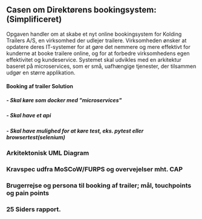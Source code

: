 ## Casen om Direktørens bookingsystem: (Simplificeret)

Opgaven handler om at skabe et nyt online bookingsystem for Kolding Trailers A/S, en virksomhed der udlejer trailere. 
Virksomheden ønsker at opdatere deres IT-systemer for at gøre det nemmere og mere effektivt for kunderne at booke trailere online, og for at forbedre virksomhedens egen effektivitet og kundeservice. 
Systemet skal udvikles med en arkitektur baseret på microservices, som er små, uafhængige tjenester, der tilsammen udgør en større applikation.


#### Booking af trailer Solution
##### - Skal køre som docker med "microservices"
##### - Skal have et api
##### - Skal have mulighed for at køre test, eks. pytest eller browsertest(selenium)
### Arkitektonisk UML Diagram
### Kravspec udfra MoSCoW/FURPS og overvejelser mht. CAP
### Brugerrejse og persona til booking af trailer; mål, touchpoints og pain points
### 25 Siders rapport.
